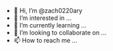 - 👋 Hi, I’m @zach0220ary
- 👀 I’m interested in ...
- 🌱 I’m currently learning ...
- 💞️ I’m looking to collaborate on ...
- 📫 How to reach me ...

<!---
zach0220ary/zach0220ary is a ✨ special ✨ repository because its `README.md` (this file) appears on your GitHub profile.
You can click the Preview link to take a look at your changes.
--->
